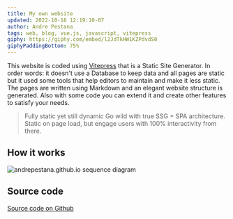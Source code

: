```yaml
---
title: My own website
updated: 2022-10-16 12:19:10-07
author: Andre Pestana
tags: web, blog, vue.js, javascript, vitepress
giphy: https://giphy.com/embed/l2JdTkHW1KZPdvdS0
giphyPaddingBottom: 75%
---
```


<!-- excerpt -->

This website is coded using [Vitepress](https://vitepress.vuejs.org/) that is a Static Site Generator. In order words: it doesn't use a Database to keep data and all pages are static but it used some tools that help editors to maintain and make it less static. The pages are written using Markdown and an elegant website structure is generated. Also with some code you can extend it and create other features to satisfy your needs.

<!-- excerpt -->

> Fully static yet still dynamic
> Go wild with true SSG + SPA architecture. Static on page load, but engage users with 100% interactivity from there.

## How it works

![andrepestana.github.io sequence diagram](/andrepestana.github.io.svg)

## Source code

[Source code on Github](https://github.com/andrepestana/andrepestana.github.io)

<!-- <div class="fb-comments" data-colorscheme="dark"
    data-href="https://andrepestana.github.io/sections/projects/posts/my-own-website.html"
    data-width="100%" data-numposts="5">
</div> -->
